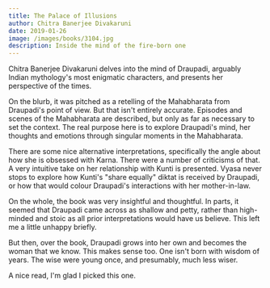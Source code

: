 ```yaml
---
title: The Palace of Illusions
author: Chitra Banerjee Divakaruni
date: 2019-01-26
image: /images/books/3104.jpg
description: Inside the mind of the fire-born one
---
```


Chitra Banerjee Divakaruni delves into the mind of Draupadi, arguably Indian mythology's most enigmatic characters, and presents her perspective of the times.

On the blurb, it was pitched as a retelling of the Mahabharata from Draupadi's point of view. But that isn't entirely accurate. Episodes and scenes of the Mahabharata are described, but only as far as necessary to set the context. The real purpose here is to explore Draupadi's mind, her thoughts and emotions through singular moments in the Mahabharata.

There are some nice alternative interpretations, specifically the angle about how she is obsessed with Karna. There were a number of criticisms of that. A very intuitive take on her relationship with Kunti is presented. Vyasa never stops to explore how Kunti's "share equally" diktat is received by Draupadi, or how that would colour Draupadi's interactions with her mother-in-law.

On the whole, the book was very insightful and thoughtful. In parts, it seemed that Draupadi came across as shallow and petty, rather than high-minded and stoic as all prior interpretations would have us believe. This left me a little unhappy briefly.

But then, over the book, Draupadi grows into her own and becomes the woman that we know. This makes sense too. One isn't born with wisdom of years. The wise were young once, and presumably, much less wiser.

A nice read, I'm glad I picked this one.
